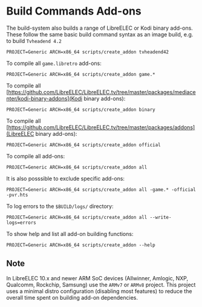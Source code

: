 # Build Commands Add-ons

The build-system also builds a range of LibreELEC or Kodi binary add-ons. These follow the same basic build command syntax as an image build, e.g. to build `Tvheadend 4.2`

```console
PROJECT=Generic ARCH=x86_64 scripts/create_addon tvheadend42
```

To compile all `game.libretro` add-ons:

```console
PROJECT=Generic ARCH=x86_64 scripts/create_addon game.*
```

To compile all [https://github.com/LibreELEC/LibreELEC.tv/tree/master/packages/mediacenter/kodi-binary-addons](Kodi binary add-ons):

```console
PROJECT=Generic ARCH=x86_64 scripts/create_addon binary
```

To compile all [https://github.com/LibreELEC/LibreELEC.tv/tree/master/packages/addons](LibreELEC binary add-ons):

```console
PROJECT=Generic ARCH=x86_64 scripts/create_addon official
```

To compile all add-ons:

```console
PROJECT=Generic ARCH=x86_64 scripts/create_addon all
```

It is also posssible to exclude specific add-ons:

```console
PROJECT=Generic ARCH=x86_64 scripts/create_addon all -game.* -official -pvr.hts
```

To log errors to the `$BUILD/logs/` directory:

```console
PROJECT=Generic ARCH=x86_64 scripts/create_addon all --write-logs=errors
```

To show help and list all add-on building functions:

```console
PROJECT=Generic ARCH=x86_64 scripts/create_addon --help
```

## Note

In LibreELEC 10.x and newer ARM SoC devices (Allwinner, Amlogic, NXP, Qualcomm, Rockchip, Samsung) use the `ARMv7` or `ARMv8` project. This project uses a minimal distro configuration (disabling most features) to reduce the overall time spent on building add-on dependencies.
